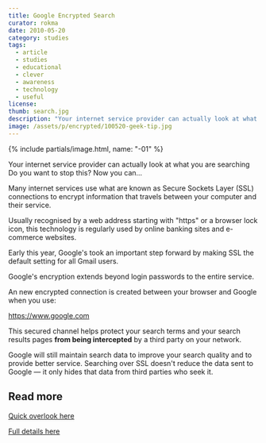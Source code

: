 ```yaml
---
title: Google Encrypted Search
curator: rokma
date: 2010-05-20
category: studies
tags:
  - article
  - studies
  - educational
  - clever
  - awareness
  - technology
  - useful
license:
thumb: search.jpg
description: "Your internet service provider can actually look at what you are searching. Do you want to stop this? Now you can..."
image: /assets/p/encrypted/100520-geek-tip.jpg
---
```


{% include partials/image.html, name: "-01" %}

Your internet service provider can actually look at what you are searching
Do you want to stop this? Now you can...

Many internet services use what are known as Secure Sockets Layer (SSL) connections to encrypt information that travels between your computer and their service.

Usually recognised by a web address starting with "https" or a browser lock icon, this technology is regularly used by online banking sites and e-commerce websites.

Early this year, Google's took an important step forward by making SSL the default setting for all Gmail users.

Google's encryption extends beyond login passwords to the entire service.

An new encrypted connection is created between your browser and Google when you use:

<a href="https://www.google.com"  >https://www.google.com</a>

This secured channel helps protect your search terms and your search results pages <strong>from being intercepted</strong> by a third party on your network.

Google will still maintain search data to improve your search quality and to provide better service. Searching over SSL doesn't reduce the data sent to Google &mdash; it only hides that data from third parties who seek it.

## Read more

[Quick overlook here](http://googleblog.blogspot.com/2010/05/search-more-securely-with-encrypted.html)

[Full details here](http://www.google.com/support/websearch/bin/answer.py?answer=173733&amp;hl=en)
